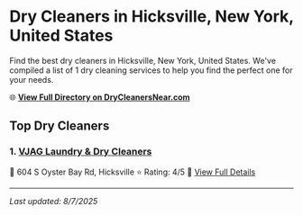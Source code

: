 # Dry Cleaners in Hicksville, New York, United States

Find the best dry cleaners in Hicksville, New York, United States. We've compiled a list of 1 dry cleaning services to help you find the perfect one for your needs.

🌐 **[View Full Directory on DryCleanersNear.com](https://drycleanersnear.com/city/US/New%20York/Hicksville)**

## Top Dry Cleaners

### 1. [VJAG Laundry & Dry Cleaners](https://drycleanersnear.com/dryCleaner/686dcd2e04b0376d46bba421/vjag-laundry-dry-cleaners)
📍 604 S Oyster Bay Rd, Hicksville
⭐ Rating: 4/5
🔗 [View Full Details](https://drycleanersnear.com/dryCleaner/686dcd2e04b0376d46bba421/vjag-laundry-dry-cleaners)


---

*Last updated: 8/7/2025*

